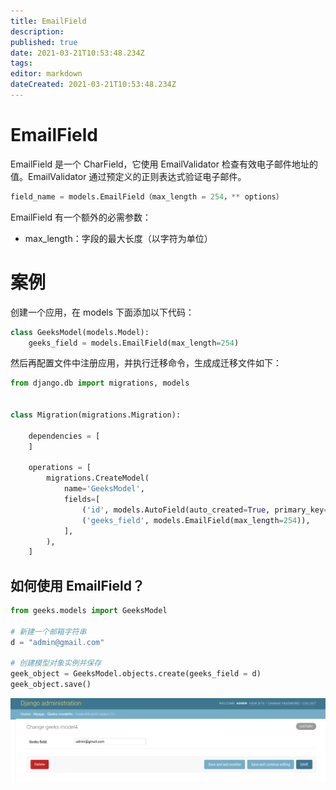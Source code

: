 ```yaml
---
title: EmailField
description: 
published: true
date: 2021-03-21T10:53:48.234Z
tags: 
editor: markdown
dateCreated: 2021-03-21T10:53:48.234Z
---
```


# EmailField

EmailField 是一个 CharField，它使用 EmailValidator 检查有效电子邮件地址的值。EmailValidator 通过预定义的正则表达式验证电子邮件。

```python
field_name = models.EmailField（max_length = 254，** options）
```

EmailField 有一个额外的必需参数：

- max_length：字段的最大长度（以字符为单位）

# 案例

创建一个应用，在 models 下面添加以下代码：

```python
class GeeksModel(models.Model):
    geeks_field = models.EmailField(max_length=254)
```

然后再配置文件中注册应用，并执行迁移命令，生成成迁移文件如下：


```python
from django.db import migrations, models


class Migration(migrations.Migration):

    dependencies = [
    ]

    operations = [
        migrations.CreateModel(
            name='GeeksModel',
            fields=[
                ('id', models.AutoField(auto_created=True, primary_key=True, serialize=False, verbose_name='ID')),
                ('geeks_field', models.EmailField(max_length=254)),
            ],
        ),
    ]
```

## 如何使用 EmailField？

```python
from geeks.models import GeeksModel 
  
# 新建一个邮箱字符串
d = "admin@gmail.com"
  
# 创建模型对象实例并保存
geek_object = GeeksModel.objects.create(geeks_field = d) 
geek_object.save() 
```

![emailfield.png](/assets/web框架/django/模型字段/emailfield.png)

